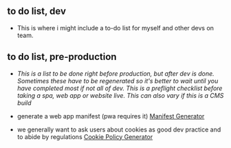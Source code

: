 ## to do list, dev 
- This is where i might include a to-do list for myself and other devs on team. 


## to do list, pre-production
- <em> This is a list to be done right before production, but after dev is done. Sometimes these have to be
regenerated so it's better to wait until you have completed most if not all of dev. This is a preflight checklist 
before taking a spa, web app or website live. This can also vary if this is a CMS build </em>

- generate a web app manifest (pwa requires it)
[Manifest Generator](https://tomitm.github.io/appmanifest/)
- we generally want to ask users about cookies as good dev practice and to abide by regulations
[Cookie Policy Generator](https://www.cookiepolicygenerator.com/cookie-policy-generator/)
